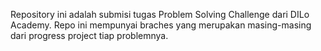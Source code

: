 Repository ini adalah submisi tugas Problem Solving Challenge dari DILo Academy. Repo ini mempunyai braches yang merupakan masing-masing dari progress project tiap problemnya.
